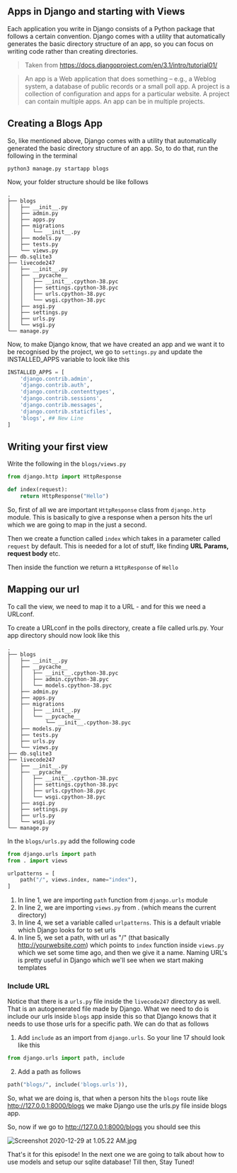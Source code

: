 ## Apps in Django and starting with Views

Each application you write in Django consists of a Python package that follows a certain convention. Django comes with a utility that automatically generates the basic directory structure of an app, so you can focus on writing code rather than creating directories.
> Taken from https://docs.djangoproject.com/en/3.1/intro/tutorial01/

> An app is a Web application that does something – e.g., a Weblog system, a database of public records or a small poll app. A project is a collection of configuration and apps for a particular website. A project can contain multiple apps. An app can be in multiple projects.

## Creating a Blogs App

So, like mentioned above, Django comes with a utility that automatically generated the basic directory structure of an app. So, to do that, run the following in the terminal

```shell
python3 manage.py startapp blogs
```
Now, your folder structure should be like follows
```
.
├── blogs
│   ├── __init__.py
│   ├── admin.py
│   ├── apps.py
│   ├── migrations
│   │   └── __init__.py
│   ├── models.py
│   ├── tests.py
│   └── views.py
├── db.sqlite3
├── livecode247
│   ├── __init__.py
│   ├── __pycache__
│   │   ├── __init__.cpython-38.pyc
│   │   ├── settings.cpython-38.pyc
│   │   ├── urls.cpython-38.pyc
│   │   └── wsgi.cpython-38.pyc
│   ├── asgi.py
│   ├── settings.py
│   ├── urls.py
│   └── wsgi.py
└── manage.py
```

Now, to make Django know, that we have created an app and we want it to be recognised by the project, we go to `settings.py` and update the INSTALLED_APPS variable to look like this

```py
INSTALLED_APPS = [
    'django.contrib.admin',
    'django.contrib.auth',
    'django.contrib.contenttypes',
    'django.contrib.sessions',
    'django.contrib.messages',
    'django.contrib.staticfiles',
    'blogs', ## New Line
]
```

## Writing your first view

Write the following in the `blogs/views.py`
```py
from django.http import HttpResponse

def index(request):
    return HttpResponse("Hello")
```

So, first of all we are important `HttpResponse` class from `django.http` module. This is basically to give a response when a person hits the url which we are going to map in the just a second.

Then we create a function called `index` which takes in a parameter called `request` by default. This is needed for a lot of stuff, like finding **URL Params, request body** etc.

Then inside the function we return a `HttpResponse` of `Hello`

## Mapping our url

To call the view, we need to map it to a URL - and for this we need a URLconf.

To create a URLconf in the polls directory, create a file called urls.py. Your app directory should now look like this

```
.
├── blogs
│   ├── __init__.py
│   ├── __pycache__
│   │   ├── __init__.cpython-38.pyc
│   │   ├── admin.cpython-38.pyc
│   │   └── models.cpython-38.pyc
│   ├── admin.py
│   ├── apps.py
│   ├── migrations
│   │   ├── __init__.py
│   │   └── __pycache__
│   │       └── __init__.cpython-38.pyc
│   ├── models.py
│   ├── tests.py
│   ├── urls.py
│   └── views.py
├── db.sqlite3
├── livecode247
│   ├── __init__.py
│   ├── __pycache__
│   │   ├── __init__.cpython-38.pyc
│   │   ├── settings.cpython-38.pyc
│   │   ├── urls.cpython-38.pyc
│   │   └── wsgi.cpython-38.pyc
│   ├── asgi.py
│   ├── settings.py
│   ├── urls.py
│   └── wsgi.py
└── manage.py
```

In the `blogs/urls.py` add the following code

```py
from django.urls import path
from . import views

urlpatterns = [
    path("/", views.index, name="index"),
]
```

1. In line 1, we are importing `path` function from `django.urls` module
2. In line 2, we are importing `views.py` from . (which means the current directory)
3. In line 4, we set a variable called `urlpatterns`. This is a default vriable which Django looks for to set urls
4. In line 5, we set a path, with url as "/" (that basically http://yourwebsite.com) which points to `index` function inside `views.py` which we set some time ago, and then we give it a name. Naming URL's is pretty useful in Django which we'll see when we start making templates


### Include URL
Notice that there is a `urls.py` file inside the `livecode247` directory as well. That is an autogenerated file made by Django. 
What we need to do is include our urls inside `blogs` app inside this so that Django knows that it needs to use those urls for a specific path. We can do that as follows

1. Add `include` as an import from `django.urls`. So your line 17 should look like this
```py
from django.urls import path, include
```

2. Add a path as follows
```py
path("blogs/", include('blogs.urls')),
```
So, what we are doing is, that when a person hits the `blogs` route like http://127.0.0.1:8000/blogs we make Django use the urls.py file inside blogs app.

So, now if we go to http://127.0.0.1:8000/blogs you should see this

![Screenshot 2020-12-29 at 1.05.22 AM.jpg](https://cdn.hashnode.com/res/hashnode/image/upload/v1609184125448/vfrfrVlv4.jpeg)

That's it for this episode! In the next one we are going to talk about how to use models and setup our sqlite database! Till then, Stay Tuned!